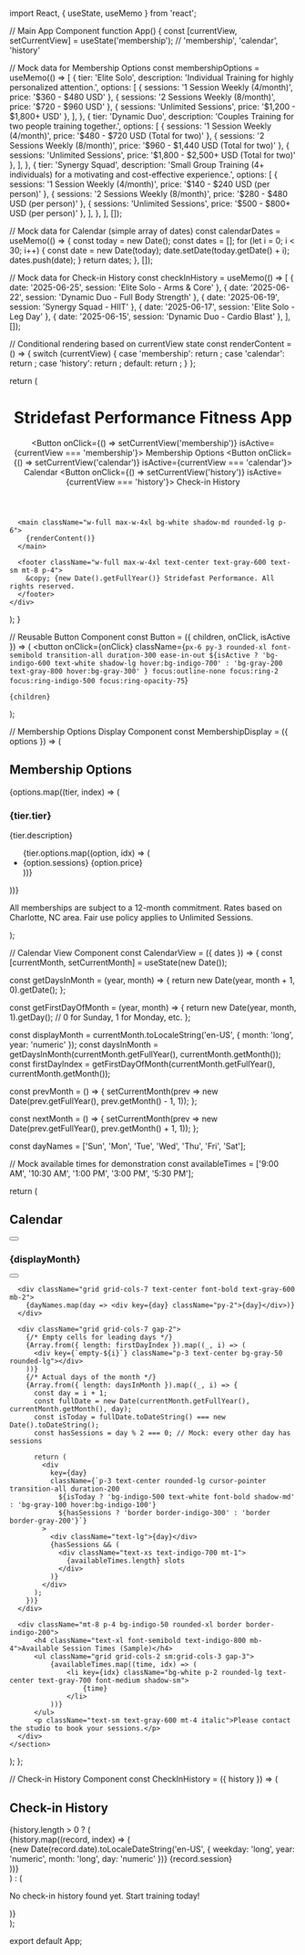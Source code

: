 import React, { useState, useMemo } from 'react';

// Main App Component
function App() {
  const [currentView, setCurrentView] = useState('membership'); // 'membership', 'calendar', 'history'

  // Mock data for Membership Options
  const membershipOptions = useMemo(() => [
    {
      tier: 'Elite Solo',
      description: 'Individual Training for highly personalized attention.',
      options: [
        { sessions: '1 Session Weekly (4/month)', price: '$360 - $480 USD' },
        { sessions: '2 Sessions Weekly (8/month)', price: '$720 - $960 USD' },
        { sessions: 'Unlimited Sessions', price: '$1,200 - $1,800+ USD' },
      ],
    },
    {
      tier: 'Dynamic Duo',
      description: 'Couples Training for two people training together.',
      options: [
        { sessions: '1 Session Weekly (4/month)', price: '$480 - $720 USD (Total for two)' },
        { sessions: '2 Sessions Weekly (8/month)', price: '$960 - $1,440 USD (Total for two)' },
        { sessions: 'Unlimited Sessions', price: '$1,800 - $2,500+ USD (Total for two)' },
      ],
    },
    {
      tier: 'Synergy Squad',
      description: 'Small Group Training (4+ individuals) for a motivating and cost-effective experience.',
      options: [
        { sessions: '1 Session Weekly (4/month)', price: '$140 - $240 USD (per person)' },
        { sessions: '2 Sessions Weekly (8/month)', price: '$280 - $480 USD (per person)' },
        { sessions: 'Unlimited Sessions', price: '$500 - $800+ USD (per person)' },
      ],
    },
  ], []);

  // Mock data for Calendar (simple array of dates)
  const calendarDates = useMemo(() => {
    const today = new Date();
    const dates = [];
    for (let i = 0; i < 30; i++) {
      const date = new Date(today);
      date.setDate(today.getDate() + i);
      dates.push(date);
    }
    return dates;
  }, []);

  // Mock data for Check-in History
  const checkInHistory = useMemo(() => [
    { date: '2025-06-25', session: 'Elite Solo - Arms & Core' },
    { date: '2025-06-22', session: 'Dynamic Duo - Full Body Strength' },
    { date: '2025-06-19', session: 'Synergy Squad - HIIT' },
    { date: '2025-06-17', session: 'Elite Solo - Leg Day' },
    { date: '2025-06-15', session: 'Dynamic Duo - Cardio Blast' },
  ], []);

  // Conditional rendering based on currentView state
  const renderContent = () => {
    switch (currentView) {
      case 'membership':
        return <MembershipDisplay options={membershipOptions} />;
      case 'calendar':
        return <CalendarView dates={calendarDates} />;
      case 'history':
        return <CheckInHistory history={checkInHistory} />;
      default:
        return <MembershipDisplay options={membershipOptions} />;
    }
  };

  return (
    <div className="min-h-screen bg-gray-100 p-4 font-sans flex flex-col items-center">
      <header className="w-full max-w-4xl bg-white shadow-md rounded-lg p-6 mb-8">
        <h1 className="text-4xl font-bold text-center text-indigo-700 mb-6">
          Stridefast Performance Fitness App
        </h1>
        <nav className="flex flex-wrap justify-center gap-4">
          <Button onClick={() => setCurrentView('membership')} isActive={currentView === 'membership'}>
            Membership Options
          </Button>
          <Button onClick={() => setCurrentView('calendar')} isActive={currentView === 'calendar'}>
            Calendar
          </Button>
          <Button onClick={() => setCurrentView('history')} isActive={currentView === 'history'}>
            Check-in History
          </Button>
        </nav>
      </header>

      <main className="w-full max-w-4xl bg-white shadow-md rounded-lg p-6">
        {renderContent()}
      </main>

      <footer className="w-full max-w-4xl text-center text-gray-600 text-sm mt-8 p-4">
        &copy; {new Date().getFullYear()} Stridefast Performance. All rights reserved.
      </footer>
    </div>
  );
}

// Reusable Button Component
const Button = ({ children, onClick, isActive }) => (
  <button
    onClick={onClick}
    className={`px-6 py-3 rounded-xl font-semibold transition-all duration-300 ease-in-out
      ${isActive
        ? 'bg-indigo-600 text-white shadow-lg hover:bg-indigo-700'
        : 'bg-gray-200 text-gray-800 hover:bg-gray-300'
      }
      focus:outline-none focus:ring-2 focus:ring-indigo-500 focus:ring-opacity-75`}
  >
    {children}
  </button>
);

// Membership Options Display Component
const MembershipDisplay = ({ options }) => (
  <section className="text-gray-800">
    <h2 className="text-3xl font-semibold text-center text-indigo-700 mb-8">Membership Options</h2>
    <div className="grid md:grid-cols-3 gap-6">
      {options.map((tier, index) => (
        <div key={index} className="bg-gradient-to-br from-indigo-50 to-purple-50 p-6 rounded-xl shadow-md border border-indigo-200 hover:shadow-lg transform hover:scale-105 transition-all duration-300">
          <h3 className="text-2xl font-bold text-indigo-800 mb-4 text-center">{tier.tier}</h3>
          <p className="text-center text-gray-600 mb-6 italic">{tier.description}</p>
          <ul className="space-y-4">
            {tier.options.map((option, idx) => (
              <li key={idx} className="flex flex-col items-center bg-white p-4 rounded-lg shadow-sm border border-gray-200">
                <span className="font-semibold text-lg text-gray-700">{option.sessions}</span>
                <span className="text-indigo-600 font-bold text-xl mt-1">{option.price}</span>
              </li>
            ))}
          </ul>
        </div>
      ))}
    </div>
    <div className="mt-8 text-center text-gray-600">
        <p className="text-lg">All memberships are subject to a 12-month commitment. Rates based on Charlotte, NC area. Fair use policy applies to Unlimited Sessions.</p>
    </div>
  </section>
);

// Calendar View Component
const CalendarView = ({ dates }) => {
  const [currentMonth, setCurrentMonth] = useState(new Date());

  const getDaysInMonth = (year, month) => {
    return new Date(year, month + 1, 0).getDate();
  };

  const getFirstDayOfMonth = (year, month) => {
    return new Date(year, month, 1).getDay(); // 0 for Sunday, 1 for Monday, etc.
  };

  const displayMonth = currentMonth.toLocaleString('en-US', { month: 'long', year: 'numeric' });
  const daysInMonth = getDaysInMonth(currentMonth.getFullYear(), currentMonth.getMonth());
  const firstDayIndex = getFirstDayOfMonth(currentMonth.getFullYear(), currentMonth.getMonth());

  const prevMonth = () => {
    setCurrentMonth(prev => new Date(prev.getFullYear(), prev.getMonth() - 1, 1));
  };

  const nextMonth = () => {
    setCurrentMonth(prev => new Date(prev.getFullYear(), prev.getMonth() + 1, 1));
  };

  const dayNames = ['Sun', 'Mon', 'Tue', 'Wed', 'Thu', 'Fri', 'Sat'];

  // Mock available times for demonstration
  const availableTimes = ['9:00 AM', '10:30 AM', '1:00 PM', '3:00 PM', '5:30 PM'];

  return (
    <section className="text-gray-800">
      <h2 className="text-3xl font-semibold text-center text-indigo-700 mb-8">Calendar</h2>
      <div className="flex justify-between items-center mb-6 px-4">
        <button onClick={prevMonth} className="p-2 rounded-full bg-gray-200 hover:bg-gray-300 transition-colors">
          <svg xmlns="http://www.w3.org/2000/svg" className="h-6 w-6 text-gray-700" fill="none" viewBox="0 0 24 24" stroke="currentColor">
            <path strokeLinecap="round" strokeLinejoin="round" strokeWidth={2} d="M15 19l-7-7 7-7" />
          </svg>
        </button>
        <h3 className="text-2xl font-bold text-indigo-800">{displayMonth}</h3>
        <button onClick={nextMonth} className="p-2 rounded-full bg-gray-200 hover:bg-gray-300 transition-colors">
          <svg xmlns="http://www.w3.org/2000/svg" className="h-6 w-6 text-gray-700" fill="none" viewBox="0 0 24 24" stroke="currentColor">
            <path strokeLinecap="round" strokeLinejoin="round" strokeWidth={2} d="M9 5l7 7-7 7" />
          </svg>
        </button>
      </div>

      <div className="grid grid-cols-7 text-center font-bold text-gray-600 mb-2">
        {dayNames.map(day => <div key={day} className="py-2">{day}</div>)}
      </div>

      <div className="grid grid-cols-7 gap-2">
        {/* Empty cells for leading days */}
        {Array.from({ length: firstDayIndex }).map((_, i) => (
          <div key={`empty-${i}`} className="p-3 text-center bg-gray-50 rounded-lg"></div>
        ))}
        {/* Actual days of the month */}
        {Array.from({ length: daysInMonth }).map((_, i) => {
          const day = i + 1;
          const fullDate = new Date(currentMonth.getFullYear(), currentMonth.getMonth(), day);
          const isToday = fullDate.toDateString() === new Date().toDateString();
          const hasSessions = day % 2 === 0; // Mock: every other day has sessions

          return (
            <div
              key={day}
              className={`p-3 text-center rounded-lg cursor-pointer transition-all duration-200
                ${isToday ? 'bg-indigo-500 text-white font-bold shadow-md' : 'bg-gray-100 hover:bg-indigo-100'}
                ${hasSessions ? 'border border-indigo-300' : 'border border-gray-200'}`}
            >
              <div className="text-lg">{day}</div>
              {hasSessions && (
                <div className="text-xs text-indigo-700 mt-1">
                  {availableTimes.length} slots
                </div>
              )}
            </div>
          );
        })}
      </div>

      <div className="mt-8 p-4 bg-indigo-50 rounded-xl border border-indigo-200">
          <h4 className="text-xl font-semibold text-indigo-800 mb-4">Available Session Times (Sample)</h4>
          <ul className="grid grid-cols-2 sm:grid-cols-3 gap-3">
              {availableTimes.map((time, idx) => (
                  <li key={idx} className="bg-white p-2 rounded-lg text-center text-gray-700 font-medium shadow-sm">
                      {time}
                  </li>
              ))}
          </ul>
          <p className="text-sm text-gray-600 mt-4 italic">Please contact the studio to book your sessions.</p>
      </div>
    </section>
  );
};

// Check-in History Component
const CheckInHistory = ({ history }) => (
  <section className="text-gray-800">
    <h2 className="text-3xl font-semibold text-center text-indigo-700 mb-8">Check-in History</h2>
    {history.length > 0 ? (
      <div className="space-y-4">
        {history.map((record, index) => (
          <div key={index} className="bg-blue-50 p-4 rounded-xl shadow-sm border border-blue-200 flex flex-col sm:flex-row justify-between items-center">
            <span className="font-semibold text-xl text-blue-800 mb-2 sm:mb-0">
              {new Date(record.date).toLocaleDateString('en-US', { weekday: 'long', year: 'numeric', month: 'long', day: 'numeric' })}
            </span>
            <span className="text-lg text-gray-700 text-center sm:text-right">
              {record.session}
            </span>
          </div>
        ))}
      </div>
    ) : (
      <p className="text-center text-gray-600 text-lg">No check-in history found yet. Start training today!</p>
    )}
  </section>
);

export default App;
